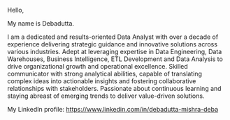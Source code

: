 Hello,

My name is Debadutta.

I am a dedicated and results-oriented Data Analyst with over a decade of experience delivering strategic guidance and innovative 
solutions across various industries. Adept at leveraging expertise in Data Engineering, Data Warehouses, Business Intelligence, 
ETL Development and Data Analysis to drive organizational growth and operational excellence. Skilled communicator with strong 
analytical abilities, capable of translating complex ideas into actionable insights and fostering collaborative relationships with 
stakeholders. Passionate about continuous learning and staying abreast of emerging trends to deliver value-driven solutions.

My LinkedIn profile: https://www.linkedin.com/in/debadutta-mishra-deba
